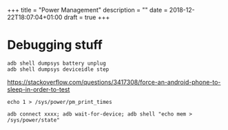 +++
title = "Power Management"
description = ""
date = 2018-12-22T18:07:04+01:00
draft = true
+++

# Debugging stuff

```
adb shell dumpsys battery unplug
adb shell dumpsys deviceidle step
```

https://stackoverflow.com/questions/3417308/force-an-android-phone-to-sleep-in-order-to-test

`echo 1 > /sys/power/pm_print_times`

`adb connect xxxx; adb wait-for-device; adb shell "echo mem > /sys/power/state"`
